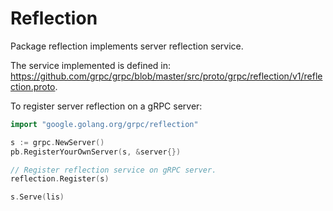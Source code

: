 # Reflection

Package reflection implements server reflection service.

The service implemented is defined in: https://github.com/grpc/grpc/blob/master/src/proto/grpc/reflection/v1/reflection.proto.

To register server reflection on a gRPC server:
```go
import "google.golang.org/grpc/reflection"

s := grpc.NewServer()
pb.RegisterYourOwnServer(s, &server{})

// Register reflection service on gRPC server.
reflection.Register(s)

s.Serve(lis)
```

